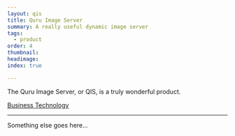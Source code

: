 ```yaml
---
layout: qis
title: Quru Image Server
summary: A really useful dynamic image server
tags:
  - product
order: 4
thumbnail:
headimage:
index: true

---
```


The Quru Image Server, or QIS, is a truly wonderful product.

  <div class="grid clearfix">
    <a href="/products/qisforbusiness.html" class="qis_type" id="qis_for_business"> Business </a>
    <a href="/products/qistechnology.html" class="qis_type" id="qis_technology"> Technology </a> 
  </div>

-----

Something else goes here...
